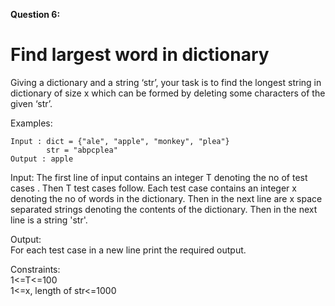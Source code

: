 <b>Question 6:</b>

<h1>Find largest word in dictionary</h1>

Giving a dictionary and a string ‘str’, your task is to find the longest string in dictionary of size x which can be formed by deleting some characters of the given ‘str’.

Examples:
```
Input : dict = {"ale", "apple", "monkey", "plea"}   
        str = "abpcplea"  
Output : apple
```

Input:
The first line of input contains an integer T denoting the no of test cases . Then T test cases follow. Each test case contains an integer x denoting the no of words in the dictionary. Then in the next line are x space separated strings denoting the contents of the dictionary.  Then in the next line is a string 'str'.

Output:<br>
For each test case in a new line print the required output.

Constraints:<br>
1<=T<=100<br>
1<=x, length of str<=1000
